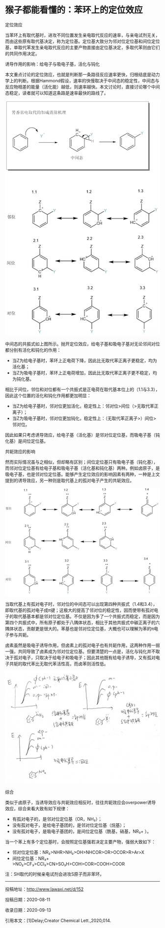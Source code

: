 # 猴子都能看懂的：苯环上的定位效应

定位效应

当苯环上有取代基时，进攻不同位置发生亲电取代反应的速率，与亲电试剂无关，而由这些原有取代基决定，称为定位基。定位基大致分为邻对位定位基和间位定位基，单取代苯发生亲电取代反应的主要产物直接由定位基决定，多取代苯则由它们的共同作用决定。

诱导作用的影响：给电子与吸电子基，活化与钝化

本文重点讨论的定位效应，也就是判断那一条路径反应速率更快，归根结底是动力学上的判断。根据Hammond假设，速率的快慢取决于中间态的稳定性，中间态与反应物相差的能量（活化能）越低，则速率越快。本文讨论时，直接讨论哪个中间态稳定，读者就可以知道这条路是速率最快的路线了。

![img](014_1.png)

中间态的共振式如上图所示。抛开定位效应，给电子基和吸电子基对无论邻间对位都分别有活化和钝化的作用：

- 当Z为给电子基时，苯环上正电荷下降，因此比无取代苯正离子更稳定，均为活化基；
- 当Z为吸电子基时，苯环上正电荷增加，因此比无取代苯正离子更不稳定，均为钝化基。

相比于间位，邻位和对位都有一个共振式是正电荷在取代基本位上的（1.1与3.3），因此这个位置的活化和钝化作用都更加明显：

- 当Z为给电子基时，邻对位更加活化，稳定性上：邻对位>间位（>无取代苯正离子）；
- 当Z为吸电子基时，邻对位更加钝化，稳定性上：（无取代苯正离子>）间位>邻对位。

因此如果只考虑诱导效应，给电子基（活化基）是邻对位定位基，而吸电子基（钝化基）是间位定位基。

共轭效应的影响

然而实际情况虽与之相似，但却略有区别；间位定位基只有吸电子基（钝化基），而邻对位定位基有给电子基和吸电子基（活化基和钝化基）两种。例如卤原子，是吸电子基，也是邻对位定位基。能够产生定位效应的影响因素有两种，一种是上文提到的诱导效应，另一种则是取代基上的孤对电子产生的共轭效应。

![img](014_2.png)

当取代基上有孤对电子时，邻对位的中间态可以出现第四种共振式（1.4和3.4），即取代基的孤对电子成π键；这极大的提高了邻对位的稳定性，因而使带有孤对电子的取代基基本都是邻对位定位基。不仅是因为多了一个共振式而稳定，而是因为第四个共振式中，所有原子都处于八隅体状态，相比于其他共振式中碳正离子的六隅体状态，贡献更是很大的。苯基也是邻对位定位基，大概也可以理解为苯的π电子参与共轭。

卤素虽然是吸电子诱导作用，但卤素上的孤对电子也有共轭作用，这两种作用一弱一强，共同导致了卤素成为邻对位定位基。但要清楚的一点是，活化与钝化并不取决于孤对电子，只取决于给电子和吸电子；因此其他既有给电子诱导，又有孤对电子共轭的取代苯比无取代苯活性高，而卤苯则活性低。

![img](014_3.jpeg)

综合

类似于卤原子，当诱导效应与共轭效应相反时，往往共轭效应会overpower诱导效应，综合来看大致有如下规律：

- 有孤对电子的，是邻对位定位基（OR，NH₂）；
- 没有孤对电子，是给电子基团的，是邻对位定位基（烷基）；
- 没有孤对电子，是吸电子基团的，是间位定位基（酰基，硝基，NR₃+ ）。

当一个苯上有多个定位基时，会按照定位基强若决定主要产物，强弱大致如下：

- 邻对位定位基：NR₂>NHR>NH₂>OH>NHCOR>OR>OCOR>R>Ar>X
- 间位定位基：NR₃+ >NO₂>CF₃>CCl₃>CN>SO₃H>COH>COR>COOH>COOR

注：SH取代的时候亲电试剂会进攻S原子而非苯环。

------

投稿地址：http://www.lawaxi.net/d/152

投稿日期：2020-08-11

收录日期：2020-09-13

引用本文：[1]Delay;Creator Chemical Lett.,2020,014.